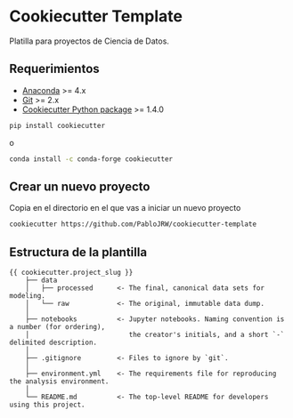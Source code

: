 # Cookiecutter Template
Platilla para proyectos de Ciencia de Datos.

## Requerimientos
- [Anaconda](https://www.anaconda.com/download/) >= 4.x
- [Git](https://git-scm.com/) >= 2.x
- [Cookiecutter Python package](http://cookiecutter.readthedocs.org/en/latest/installation.html) >= 1.4.0

```bash
pip install cookiecutter 
```
o
```bash
conda install -c conda-forge cookiecutter 
```
## Crear un nuevo proyecto
Copia en el directorio en el que vas a iniciar un nuevo proyecto
```bash
cookiecutter https://github.com/PabloJRW/cookiecutter-template 
```

## Estructura de la plantilla

    {{ cookiecutter.project_slug }}
        ├── data
        │   ├── processed      <- The final, canonical data sets for modeling.
        │   └── raw            <- The original, immutable data dump.
        │
        ├── notebooks          <- Jupyter notebooks. Naming convention is a number (for ordering),
        │                         the creator's initials, and a short `-` delimited description.
        │
        ├── .gitignore         <- Files to ignore by `git`.
        │
        ├── environment.yml    <- The requirements file for reproducing the analysis environment.
        │
        └── README.md          <- The top-level README for developers using this project.
